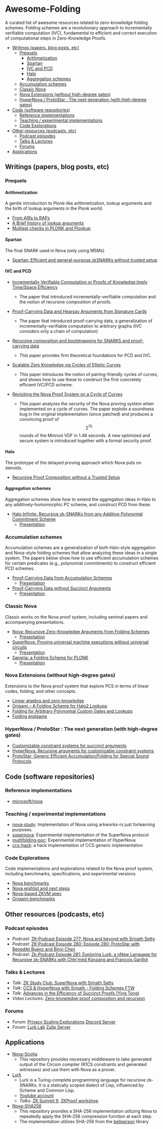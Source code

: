 # Awesome-Folding

A curated list of awesome resources related to zero-knowledge folding schemes. Folding schemes are a revolutionary approach to incrementally verifiable computation (IVC), fundamental to efficient and correct execution of computational steps in Zero-Knowledge Proofs.

<!-- toc -->

- [Writings (papers, blog posts, etc)](#writings-papers-blog-posts-etc)
  * [Prequels](#prequels)
    + [Arithmetization](#arithmetization)
    + [Spartan](#spartan)
    + [IVC and PCD](#ivc-and-pcd)
    + [Halo](#halo)
    + [Aggregation schemes](#aggregation-schemes)
  * [Accumulation schemes](#accumulation-schemes)
  * [Classic Nova](#classic-nova)
  * [Nova Extensions (without high-degree gates)](#nova-extensions-without-high-degree-gates)
  * [HyperNova / ProtoStar : The next generation (with high-degree gates)](#hypernova--protostar--the-next-generation-with-high-degree-gates)
- [Code (software repositories)](#code-software-repositories)
  * [Reference implementations](#reference-implementations)
  * [Teaching / experimental implementations](#teaching--experimental-implementations)
  * [Code Explorations](#code-explorations)
- [Other resources (podcasts, etc)](#other-resources-podcasts-etc)
  * [Podcast episodes](#podcast-episodes)
  * [Talks & Lectures](#talks--lectures)
  * [Forums](#forums)
- [Applications](#applications)

<!-- tocstop -->

## Writings (papers, blog posts, etc)

### Prequels

#### Arithmetization

A gentle introduction to Plonk-like arithmetization, lookup arguments and the birth of lookup arguments in the Plonk world.

- [From AIRs to RAPs](https://hackmd.io/@aztec-network/plonk-arithmetiization-air)
- [A Brief history of lookup arguments](https://github.com/ingonyama-zk/papers/blob/main/lookups.pdf)
- [Multiset checks in PLONK and Plookup](https://hackmd.io/@arielg/ByFgSDA7D)

#### Spartan

The final SNARK used in Nova (only using MSMs)

- [Spartan: Efficient and general-purpose zkSNARKs without trusted setup](https://eprint.iacr.org/2019/550)

#### IVC and PCD

- [Incrementally Verifiable Computation or Proofs of Knowledge Imply Time/Space Efficiency](https://www.cs.purdue.edu/homes/pvaliant/uniqueCS.pdf)
    - The paper that introduced incrementally-verifiable computation and the notion of recursive composition of proofs.
- [Proof-Carrying Data and Hearsay Arguments from Signature Cards](https://www.cs.tau.ac.il/~tromer/papers/pcd.pdf)
    - The paper that introduced proof-carrying data, a generalization of incrementally-verifiable computation to arbitrary graphs (IVC considers only a chain of computation)
- [Recursive composition and bootstrapping for SNARKS and proof-carrying data](http://eprint.iacr.org/2012/095)
    - This paper provides firm theoretical foundations for PCD and IVC.
- [Scalable Zero Knowledge via Cycles of Elliptic Curves](http://eprint.iacr.org/2014/595)
    - This paper introduces the notion of pairing-friendly cycles of curves, and shows how to use these to construct the first concretely efficient IVC/PCD scheme.

- [Revisiting the Nova Proof System on a Cycle of Curves](https://eprint.iacr.org/2023/969)
  - This paper analyzes the security of the Nova proving system when implemented on a cycle of curves.
  The paper exploits a soundness bug in the original implementation (since patched) and produces a
  convincing proof of $$2^75$$ rounds of the Minroot VDF in 1.46 seconds. A new optimized and secure
  system is introduced together with a formal security proof.

#### Halo

The prototype of the delayed proving approach which Nova puts on steroids.

- [Recursive Proof Composition without a Trusted Setup](https://eprint.iacr.org/2019/1021)

#### Aggregation schemes

Aggregation schemes show how to extend the aggregation ideas in Halo to any additively-homomorphic PC scheme, and construct PCD from these.

- [Halo Infinite: Recursive zk-SNARKs from any Additive Polynomial Commitment Scheme](https://eprint.iacr.org/2020/1536)
    - [Presentation](https://www.youtube.com/watch?v=TydI5xJlhqQ)

### Accumulation schemes

Accumulation schemes are a generalization of both Halo-style aggregation and Nova-style folding schemes that allow analyzing these ideas in a single system.
The papers below show how to use efficient accumulation schemes for certain predicates (e.g., polynomial commitments) to construct efficient PCD schemes.

- [Proof-Carrying Data from Accumulation Schemes](https://eprint.iacr.org/2020/499)
    - [Presentation](https://www.youtube.com/watch?v=UNwlBq1FQ3E)
- [Proof-Carrying Data without Succinct Arguments](https://eprint.iacr.org/2020/1618)
    - [Presentation](https://www.youtube.com/watch?v=TRyep--q6jU)

### Classic Nova

Classic works on the Nova proof system, including seminal papers and accompanying presentations.

- [Nova: Recursive Zero-Knowledge Arguments from Folding Schemes](https://eprint.iacr.org/2021/370)
    - [Presentation](https://www.youtube.com/watch?v=Jj19k2AXH2k)
- [SuperNova: Proving universal machine executions without universal circuits](https://eprint.iacr.org/2022/1758)
    - [Presentation](https://www.youtube.com/watch?v=BiKMCNKwaec)
- [Sangria: a Folding Scheme for PLONK](https://github.com/geometryresearch/technical_notes/blob/main/sangria_folding_plonk.pdf)
    - [Presentation](https://www.youtube.com/watch?v=D7rQbHpxl7Q)

### Nova Extensions (without high-degree gates)

Extensions to the Nova proof system that explore PCS in terms of linear codes, folding, and other concepts.

- [Linear algebra and zero-knowledge](https://www.youtube.com/watch?v=dSsUfKgZlkk)
- [Origami – A Folding Scheme for Halo2 Lookups](https://hackmd.io/@aardvark/rkHqa3NZ2)
- [Folding for Arbitrary Polynomial Custom Gates and Lookups](https://hackmd.io/vn7hWnjCQXCEpQvPDflL8g)
- [Folding endgame](https://zkresear.ch/t/folding-endgame/106)

### HyperNova / ProtoStar : The next generation (with high-degree gates)

- [Customizable constraint systems for succinct arguments](https://eprint.iacr.org/2023/552)
- [HyperNova: Recursive arguments for customizable constraint systems](https://eprint.iacr.org/2023/573)
- [ProtoStar: Generic Efficient Accumulation/Folding for Special Sound Protocols](https://eprint.iacr.org/2023/620)

## Code (software repositories)

### Reference implementations

- [microsoft/nova](https://github.com/microsoft/Nova)

### Teaching / experimental implementations

- [nova-study](https://github.com/arnaucube/nova-study/): Implementation of Nova using arkworks-rs just forlearning purposes.
- [supernova](https://github.com/jules/supernova): Experimental implementation of the SuperNova protocol
- [multifolding-poc](https://github.com/privacy-scaling-explorations/multifolding-poc): Experimental implementation of HyperNova
- [ccs-hack](https://github.com/thor314/ccs-hack): a hack implementation of CCS generic implementation

### Code Explorations

Code implementations and explorations related to the Nova proof system, including benchmarks, specifications, and experimental versions.

- [Nova benchmarks](https://hackmd.io/@oskarth/rJmSaOtZ2)
- [Nova wishlist and next steps](https://hackmd.io/@oskarth/SJRm4zYbn)
- [Nova-based ZKVM spec](https://hackmd.io/@CPerezz/ByTmhi6yn)
- [Origami-benchmarks](https://hackmd.io/vn7hWnjCQXCEpQvPDflL8g)

## Other resources (podcasts, etc)

### Podcast episodes

- *Podcast*: [ZK-Podcast Episode 277: Nova and beyond with Srinath Setty](https://www.youtube.com/watch?v=hRza_k8i16s)
- *Podcast*: [ZK-Podcast Episode 280: Episode 280: ProtoStar with Benedikt Buenz and Binyi Chen](https://zeroknowledge.fm/280-2/)
- *Podcast*: [Zk-Podcast Episode 281: Exploring Lurk: a nNew Language for Recursive zk-SNARKs with Chhi'mèd Künzang and François Garillot](https://zeroknowledge.fm/281-2/)

### Talks & Lectures

- *Talk*: [ZK Study Club: SuperNova with Srinath Setty](https://www.youtube.com/watch?v=ilrvqajkrYY)
- *Talk*: [CCS & HyperNova with Srinath - Folding Schemes FTW](https://youtu.be/pDFmANwwIoY)
- *Talk*: [Advances in the Efficiency of Succinct Proofs (Ying Tong)](https://www.youtube.com/watch?v=KSGE6n66W1M)
- *Video Lectures*: [Zero-knowledge proof composition and recursion](https://www.youtube.com/watch?v=6mcCyQXm8vo&list=PLBJMt6zV1c7GeKkR2SUhzx9KSJ9TsEx6n)

### Forums

- *Forum*: [Privacy Scaling Explorations](https://appliedzkp.org/#top) [Discord Server](https://discord.gg/sF5CT5rzrR)
- *Forum*: [Lurk Lab](https://lurk-lab.com/) [Zulip Server](https://zulip.lurk-lab.com/)

## Applications

- [Nova-Scotia](https://github.com/nalinbhardwaj/Nova-Scotia)
    - This repository provides necessary middleware to take generated output of the Circom compiler (R1CS constraints and generated witnesses) and use them with Nova as a prover.
- [Lurk](https://github.com/lurk-lang/lurk-rs)
    - Lurk is a Turing-complete programming language for recursive zk-SNARKs. It is a statically scoped dialect of Lisp, influenced by Scheme and Common Lisp.
    - [Youtube account](https://www.youtube.com/@lurklab4264/featured)
    - *Talks*: [ZK Summit 9](https://www.youtube.com/watch?v=iLtv4yauW3s), [ZKProof workshop](https://www.youtube.com/watch?v=wKqiIoOeogo)
- [Nova-SHA256](https://github.com/avras/nova-sha256)
    - This repository provides a SHA-256 implementation utilizing Nova to repeatedly apply the SHA-256 compression function at each step.
    - The implementation utilizes SHA-256 from the [bellperson](https://github.com/filecoin-project/bellperson) library
